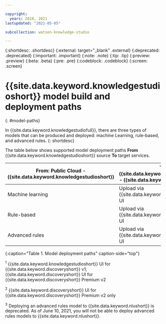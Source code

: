 ```yaml
---

copyright:
  years: 2018, 2021
lastupdated: "2021-05-05"

subcollection: watson-knowledge-studio

---
```


{:shortdesc: .shortdesc}
{:external: target="_blank" .external}
{:deprecated: .deprecated}
{:important: .important}
{:note: .note}
{:tip: .tip}
{:preview: .preview}
{:beta: .beta}
{:pre: .pre}
{:codeblock: .codeblock}
{:screen: .screen}

# {{site.data.keyword.knowledgestudioshort}} model build and deployment paths
{: #model-paths}

In {{site.data.keyword.knowledgestudiofull}}, there are three types of models that can be produced and deployed: machine Learning, rule-based, and advanced rules.
{: shortdesc}

The table below shows supported model deployment paths **From** {{site.data.keyword.knowledgestudioshort}} source **To** target services.

| From: Public Cloud - {{site.data.keyword.knowledgestudioshort}} | To: {{site.data.keyword.icp4dfull_notm}} - {{site.data.keyword.discoveryfull}} | To: Public Cloud - {{site.data.keyword.discoveryfull}} | To: Public Cloud - {{site.data.keyword.nlufull}} |
|------------|-------|-----------------|-----------------|
| Machine learning | Upload via {{site.data.keyword.discoveryshort}} UI | Deploy/Upload via UI <sup>1</sup> | Deploy via {{site.data.keyword.knowledgestudioshort}} UI |
| Rule-based | Upload via {{site.data.keyword.discoveryshort}} UI | Deploy/Upload via UI <sup>1</sup> | Deploy via {{site.data.keyword.knowledgestudioshort}} UI |
| Advanced rules | Upload via {{site.data.keyword.discoveryshort}} UI | Deploy/Upload via UI <sup>2</sup> | Deploy via API <sup>3</sup> |
{:caption="Table 1. Model deployment paths" caption-side="top"}

<sup>1</sup> {{site.data.keyword.knowledgestudioshort}} UI for {{site.data.keyword.discoveryshort}} v1; {{site.data.keyword.discoveryshort}} UI for {{site.data.keyword.discoveryshort}} Premium v2

<sup>2</sup> {{site.data.keyword.discoveryshort}} UI for {{site.data.keyword.discoveryshort}} Premium v2 only

<sup>3</sup> Deploying an advanced rules model to {{site.data.keyword.nlushort}} is deprecated. As of June 10, 2021, you will not be able to deploy advanced rules models to {{site.data.keyword.nlushort}}.
